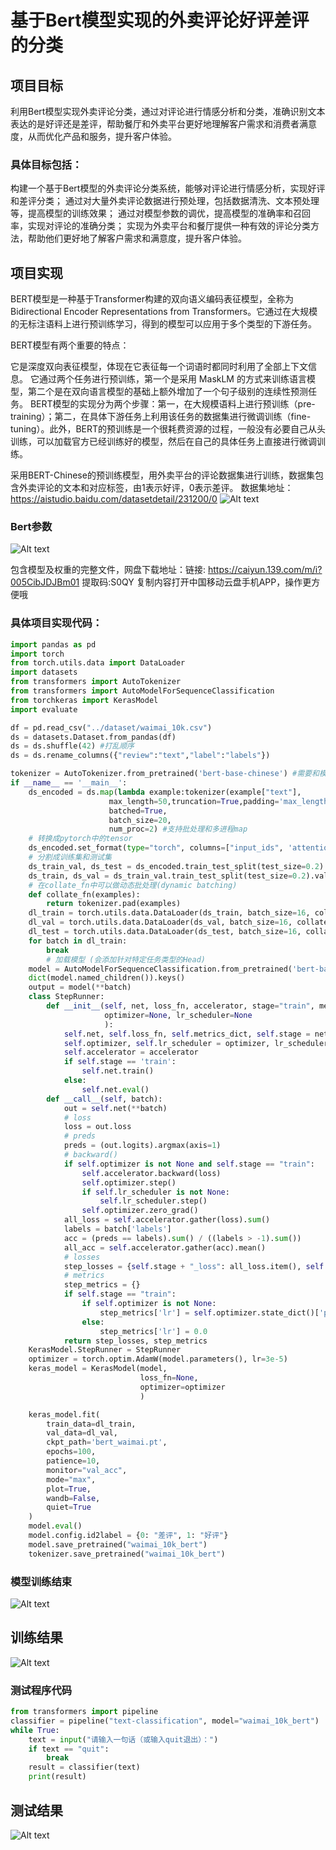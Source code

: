 # 基于Bert模型实现的外卖评论好评差评的分类

## 项目目标
利用Bert模型实现外卖评论分类，通过对评论进行情感分析和分类，准确识别文本表达的是好评还是差评，帮助餐厅和外卖平台更好地理解客户需求和消费者满意度，从而优化产品和服务，提升客户体验。

### 具体目标包括：

构建一个基于Bert模型的外卖评论分类系统，能够对评论进行情感分析，实现好评和差评分类；
通过对大量外卖评论数据进行预处理，包括数据清洗、文本预处理等，提高模型的训练效果；
通过对模型参数的调优，提高模型的准确率和召回率，实现对评论的准确分类；
实现为外卖平台和餐厅提供一种有效的评论分类方法，帮助他们更好地了解客户需求和满意度，提升客户体验。

## 项目实现
BERT模型是一种基于Transformer构建的双向语义编码表征模型，全称为Bidirectional Encoder Representations from Transformers。它通过在大规模的无标注语料上进行预训练学习，得到的模型可以应用于多个类型的下游任务。

BERT模型有两个重要的特点：

它是深度双向表征模型，体现在它表征每一个词语时都同时利用了全部上下文信息。
它通过两个任务进行预训练，第一个是采用 MaskLM 的方式来训练语言模型，第二个是在双向语言模型的基础上额外增加了一个句子级别的连续性预测任务。
BERT模型的实现分为两个步骤：第一，在大规模语料上进行预训练（pre-training）；第二，在具体下游任务上利用该任务的数据集进行微调训练（fine-tuning）。此外，BERT的预训练是一个很耗费资源的过程，一般没有必要自己从头训练，可以加载官方已经训练好的模型，然后在自己的具体任务上直接进行微调训练。

采用BERT-Chinese的预训练模型，用外卖平台的评论数据集进行训练，数据集包含外卖评论的文本和对应标签，由1表示好评，0表示差评。
数据集地址：https://aistudio.baidu.com/datasetdetail/231200/0
![Alt text](image-1.png)

### Bert参数
![Alt text](image-2.png)

包含模型及权重的完整文件，网盘下载地址：链接: https://caiyun.139.com/m/i?005CibJDJBm01  提取码:S0QY  复制内容打开中国移动云盘手机APP，操作更方便哦
### 具体项目实现代码：

```python
import pandas as pd
import torch
from torch.utils.data import DataLoader
import datasets
from transformers import AutoTokenizer
from transformers import AutoModelForSequenceClassification
from torchkeras import KerasModel
import evaluate

df = pd.read_csv("../dataset/waimai_10k.csv")
ds = datasets.Dataset.from_pandas(df)
ds = ds.shuffle(42) #打乱顺序
ds = ds.rename_columns({"review":"text","label":"labels"})

tokenizer = AutoTokenizer.from_pretrained('bert-base-chinese') #需要和模型一致
if __name__ == '__main__':
    ds_encoded = ds.map(lambda example:tokenizer(example["text"],
                      max_length=50,truncation=True,padding='max_length'),
                      batched=True,
                      batch_size=20,
                      num_proc=2) #支持批处理和多进程map
    # 转换成pytorch中的tensor
    ds_encoded.set_format(type="torch", columns=["input_ids", 'attention_mask', 'token_type_ids', 'labels'])
    # 分割成训练集和测试集
    ds_train_val, ds_test = ds_encoded.train_test_split(test_size=0.2).values()
    ds_train, ds_val = ds_train_val.train_test_split(test_size=0.2).values()
    # 在collate_fn中可以做动态批处理(dynamic batching)
    def collate_fn(examples):
        return tokenizer.pad(examples)
    dl_train = torch.utils.data.DataLoader(ds_train, batch_size=16, collate_fn=collate_fn)
    dl_val = torch.utils.data.DataLoader(ds_val, batch_size=16, collate_fn=collate_fn)
    dl_test = torch.utils.data.DataLoader(ds_test, batch_size=16, collate_fn=collate_fn)
    for batch in dl_train:
        break
        # 加载模型 (会添加针对特定任务类型的Head)
    model = AutoModelForSequenceClassification.from_pretrained('bert-base-chinese', num_labels=2)
    dict(model.named_children()).keys()
    output = model(**batch)
    class StepRunner:
        def __init__(self, net, loss_fn, accelerator, stage="train", metrics_dict=None,
                     optimizer=None, lr_scheduler=None
                     ):
            self.net, self.loss_fn, self.metrics_dict, self.stage = net, loss_fn, metrics_dict, stage
            self.optimizer, self.lr_scheduler = optimizer, lr_scheduler
            self.accelerator = accelerator
            if self.stage == 'train':
                self.net.train()
            else:
                self.net.eval()
        def __call__(self, batch):
            out = self.net(**batch)
            # loss
            loss = out.loss
            # preds
            preds = (out.logits).argmax(axis=1)
            # backward()
            if self.optimizer is not None and self.stage == "train":
                self.accelerator.backward(loss)
                self.optimizer.step()
                if self.lr_scheduler is not None:
                    self.lr_scheduler.step()
                self.optimizer.zero_grad()
            all_loss = self.accelerator.gather(loss).sum()
            labels = batch['labels']
            acc = (preds == labels).sum() / ((labels > -1).sum())
            all_acc = self.accelerator.gather(acc).mean()
            # losses
            step_losses = {self.stage + "_loss": all_loss.item(), self.stage + '_acc': all_acc.item()}
            # metrics
            step_metrics = {}
            if self.stage == "train":
                if self.optimizer is not None:
                    step_metrics['lr'] = self.optimizer.state_dict()['param_groups'][0]['lr']
                else:
                    step_metrics['lr'] = 0.0
            return step_losses, step_metrics
    KerasModel.StepRunner = StepRunner
    optimizer = torch.optim.AdamW(model.parameters(), lr=3e-5)
    keras_model = KerasModel(model,
                             loss_fn=None,
                             optimizer=optimizer
                             )

    keras_model.fit(
        train_data=dl_train,
        val_data=dl_val,
        ckpt_path='bert_waimai.pt',
        epochs=100,
        patience=10,
        monitor="val_acc",
        mode="max",
        plot=True,
        wandb=False,
        quiet=True
    )
    model.eval()
    model.config.id2label = {0: "差评", 1: "好评"}
    model.save_pretrained("waimai_10k_bert")
    tokenizer.save_pretrained("waimai_10k_bert")
```


### 模型训练结束
![Alt text](image-3.png)


## 训练结果

![Alt text](history.png)


### 测试程序代码
```Python
from transformers import pipeline
classifier = pipeline("text-classification", model="waimai_10k_bert")
while True:
    text = input("请输入一句话（或输入quit退出）：")
    if text == "quit":
        break
    result = classifier(text)
    print(result)
```
## 测试结果
![Alt text](image.png)